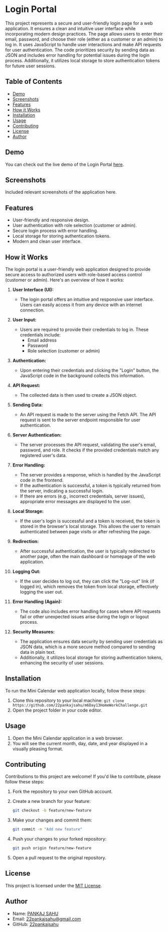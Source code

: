 # Login Portal

This project represents a secure and user-friendly login page for a web application. It ensures a clean and intuitive user interface while incorporating modern design practices. The page allows users to enter their email, password, and choose their role (either as a customer or an admin) to log in. It uses JavaScript to handle user interactions and make API requests for user authentication. The code prioritizes security by sending data as JSON and includes error handling for potential issues during the login process. Additionally, it utilizes local storage to store authentication tokens for future user sessions.

## Table of Contents

- [Demo](#demo)
- [Screenshots](#screenshots)
- [Features](#features)
- [How it Works](#how-it-works)
- [Installation](#installation)
- [Usage](#usage)
- [Contributing](#contributing)
- [License](#license)
- [Author](#author)

## Demo

You can check out the live demo of the Login Portal [here](https://22pankajsahu.github.io/m6Day13HomeWorkChallenge/).

## Screenshots

Included relevant screenshots of the application here.

## Features

- User-friendly and responsive design.
- User authentication with role selection (customer or admin).
- Secure login process with error handling.
- Local storage for storing authentication tokens.
- Modern and clean user interface.

## How it Works

The login portal is a user-friendly web application designed to provide secure access to authorized users with role-based access control (customer or admin). Here's an overview of how it works:

1. **User Interface (UI):**
   - The login portal offers an intuitive and responsive user interface. Users can easily access it from any device with an internet connection.

2. **User Input:**
   - Users are required to provide their credentials to log in. These credentials include:
     - Email address
     - Password
     - Role selection (customer or admin)

3. **Authentication:**
   - Upon entering their credentials and clicking the "Login" button, the JavaScript code in the background collects this information.

4. **API Request:**
   - The collected data is then used to create a JSON object.

5. **Sending Data:**
   - An API request is made to the server using the Fetch API. The API request is sent to the server endpoint responsible for user authentication.

6. **Server Authentication:**
   - The server processes the API request, validating the user's email, password, and role. It checks if the provided credentials match any registered user's data.

7. **Error Handling:**
   - The server provides a response, which is handled by the JavaScript code in the frontend.
   - If the authentication is successful, a token is typically returned from the server, indicating a successful login.
   - If there are errors (e.g., incorrect credentials, server issues), appropriate error messages are displayed to the user.

8. **Local Storage:**
   - If the user's login is successful and a token is received, the token is stored in the browser's local storage. This allows the user to remain authenticated between page visits or after refreshing the page.

9. **Redirection:**
   - After successful authentication, the user is typically redirected to another page, often the main dashboard or homepage of the web application.

10. **Logging Out:**
    - If the user decides to log out, they can click the "Log-out" link (if logged in), which removes the token from local storage, effectively logging the user out.

11. **Error Handling (Again):**
    - The code also includes error handling for cases where API requests fail or other unexpected issues arise during the login or logout process.

12. **Security Measures:**
    - The application ensures data security by sending user credentials as JSON data, which is a more secure method compared to sending data in plain text.
    - Additionally, it utilizes local storage for storing authentication tokens, enhancing the security of user sessions.

## Installation

To run the Mini Calendar web application locally, follow these steps:

1. Clone this repository to your local machine: `git clone https://github.com/22pankajsahu/m6Day13HomeWorkChallenge.git`
2. Open the project folder in your code editor.

## Usage

1. Open the Mini Calendar application in a web browser.
2. You will see the current month, day, date, and year displayed in a visually pleasing format.

## Contributing

Contributions to this project are welcome! If you'd like to contribute, please follow these steps:

1. Fork the repository to your own GitHub account.

2. Create a new branch for your feature:

   ```bash
   git checkout -b feature/new-feature
   ```

3. Make your changes and commit them:

   ```bash
   git commit -m "Add new feature"
   ```

4. Push your changes to your forked repository:

   ```bash
   git push origin feature/new-feature
   ```

5. Open a pull request to the original repository.

## License

This project is licensed under the [MIT License](LICENSE).

## Author

- Name: [PANKAJ SAHU](https://linkedin.com/in/22pankajsahu)
- Email: [22pankajsahu@gmail.com](mailto:22pankajsahu@gmail.com)
- GitHub: [22pankajsahu](https://github.com/22pankajsahu)

